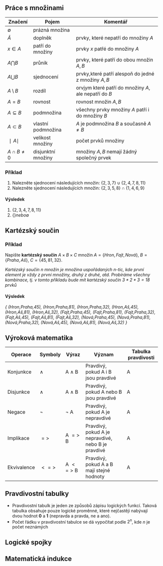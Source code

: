 ## Práce s množinami
| Značení         | Pojem              | Komentář                                              |
| --------------- | ------------------ | ----------------------------------------------------- |
| $∅$             | prázná množina     |                                                       |
| $\bar{A}$       | doplněk            | prvky, které nepatří do množiny $A$                   |
| $x\in A$        | patří do množiny   | prvky $x$ patřé do množiny $A$                        |
| $A\bigcap B$    | průnik             | prvky, které patří do obou množin $A,B$               |
| $A\bigcup B$    | sjednocení         | prvky,které patří alespoň do jedné z množiny $A,B$    |
| $A \setminus B$ | rozdíl             | orvjym které patří do množiny $A$, ale nepatří do $B$ |
| $A=B$           | rovnost            | rovnost množin $A,B$                                  |
| $A\subseteq B$  | podmnožina         | všechny prvky množiny $A$ patří i do množiny $B$      |
| $A \subset B$   | vlastní podmnožina | $A$ je podmnožina $B$ a současně $A \ne B$            |
| $∣A∣$           | velikost množiny   | počet prvků množiny                                   |
|$A \cap B \ne 0$|disjunktní množiny|množiny $A,B$ nemají žádný společný prvek|
### Příklad
1. Nalezněte sjednocení následujících množin: $\{ 2,3,7\} \cup \{ 2,4,7,8,11\}$
2. Nalezněte sjednocení následujících množin: $\{ 2,3,5,8\} \cap \{1,4,6,9\}$
#### Výsledek
1. $\{ 2,3,4,7,8,11\}$
2. $\{ \} nebo ∅$
## Kartézský součin
### Příklad
Napište **kartézský součin** $A \times B \times C$ množin $A = \{ Hron, Fajt, Nová\}$, $B = \{ Praha, Aš\}$, $C = \{ 45,81,32\}$.

*Kartézský součin n množin je množina uspořádaných n-tic, kde první element je vždy z první množiny, druhý z druhé, atd. Probíráme všechny kombinace, tj. v tomto příkladu bude mít kartézský součin $3*2*3=18$ prvků*
#### Výsledek
*{ (Hron,Praha,45), (Hron,Praha,81), (Hron,Praha,32), (Hron,Aš,45), (Hron,Aš,81), (Hron,Aš,32), (Fajt,Praha,45), (Fajt,Praha,81), (Fajt,Praha,32), (Fajt,Aš,45), (Fajt,Aš,81), (Fajt,Aš,32), (Nová,Praha,45), (Nová,Praha,81), (Nová,Praha,32), (Nová,Aš,45), (Nová,Aš,81), (Nová,Aš,32) }*
## Výroková matematika
| Operace   | Symboly | Výraz          | Význam                          | Tabulka pravdivosti |
|-----------|---------|----------------|---------------------------------|---------------------|
| Konjunkce |   $∧$   | A $∧$ B      | Pravdivý, pokud A i B jsou pravdivé | A | B | A AND B |
| Disjunkce | $∧$      | A $∧$ B     | Pravdivý, pokud A nebo B jsou pravdivé | A | B | A OR B  |
| Negace    | $¬$     | $¬$ A        | Pravdivý, pokud A je nepravdivé    | A | NOT A  |
| Implikace | $=>$      | A $=>$ B   | Pravdivý, pokud A je nepravdivé, nebo B je pravdivé | A | B | A => B  |
| Ekvivalence | $<=>$  | A $<=>$ B  | Pravdivý, pokud A a B mají stejné hodnoty | A | B | A <=> B  |
## Pravdivostní tabulky
- Pravdivostní tabulk je jeden ze způsobů zápisu logických funkcí. Taková tabulka obsahuje pouze logické proměnné, které nejčastěji nabývají dvou hodnot **0** a **1** (nepravda a pravda, ne a ano).
- Počet řádku v pravdivostní tabulce se dá vypočítat podle $2^n$, kde $n$ je počet neznámých
## Logické spojky
## Matematická indukce
